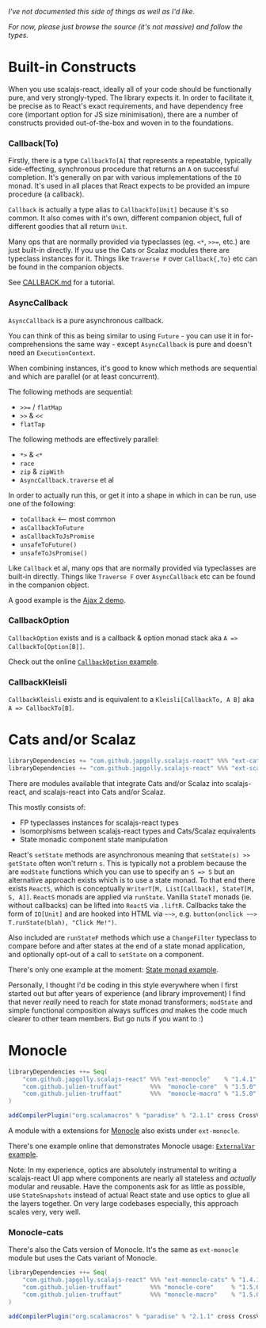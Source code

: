 *I've not documented this side of things as well as I'd like.*

*For now, please just browse the source (it's not massive) and follow the types.*

Built-in Constructs
========

When you use scalajs-react, ideally all of your code should be functionally pure,
and very strongly-typed. The library expects it. In order to facilitate it,
be precise as to React's exact requirements,
and have dependency free core (important option for JS size minimisation),
there are a number of constructs provided out-of-the-box and woven in to the foundations.

### Callback(To)

Firstly, there is a type `CallbackTo[A]` that represents a repeatable,
typically side-effecting, synchronous procedure that returns an `A` on successful completion.
It's generally on par with various implementations of the `IO` monad.
It's used in all places that React expects to be provided an impure procedure (a callback).

`Callback` is actually a type alias to `CallbackTo[Unit]` because it's so common.
It also comes with it's own, different companion object, full of different goodies that all return `Unit`.

Many ops that are normally provided via typeclasses (eg. `<*`, `>>=`, etc.) are just built-in directly.
If you use the Cats or Scalaz modules there are typeclass instances for it.
Things like `Traverse F` over `Callback{,To}` etc can be found in the companion objects.

See [CALLBACK.md](CALLBACK.md) for a tutorial.


### AsyncCallback

`AsyncCallback` is a pure asynchronous callback.

You can think of this as being similar to using `Future` - you can use it in for-comprehensions the same way -
except `AsyncCallback` is pure and doesn't need an `ExecutionContext`.

When combining instances, it's good to know which methods are sequential and which are parallel
(or at least concurrent).

The following methods are sequential:
- `>>=` / `flatMap`
- `>>` & `<<`
- `flatTap`

The following methods are effectively parallel:
- `*>` & `<*`
- `race`
- `zip` & `zipWith`
- `AsyncCallback.traverse` et al

In order to actually run this, or get it into a shape in which in can be run, use one of the following:
- `toCallback` <-- most common
- `asCallbackToFuture`
- `asCallbackToJsPromise`
- `unsafeToFuture()`
- `unsafeToJsPromise()`

Like `Callback` et al, many ops that are normally provided via typeclasses are built-in directly.
Things like `Traverse F` over `AsyncCallback` etc can be found in the companion object.

A good example is the [Ajax 2 demo](https://japgolly.github.io/scalajs-react/#examples/ajax-2).

### CallbackOption

`CallbackOption` exists and is a callback & option monad stack aka `A => CallbackTo[Option[B]]`.

Check out the online [`CallbackOption` example](https://japgolly.github.io/scalajs-react/#examples/callback-option).

### CallbackKleisli

`CallbackKleisli` exists and is equivalent to a `Kleisli[CallbackTo, A B]` aka `A => CallbackTo[B]`.


Cats and/or Scalaz
==================

```scala
libraryDependencies += "com.github.japgolly.scalajs-react" %%% "ext-cats"     % "1.4.1"
libraryDependencies += "com.github.japgolly.scalajs-react" %%% "ext-scalaz72" % "1.4.1"
```

There are modules available that integrate Cats and/or Scalaz into scalajs-react,
and scalajs-react into Cats and/or Scalaz.

This mostly consists of:
* FP typeclasses instances for scalajs-react types
* Isomorphisms between scalajs-react types and Cats/Scalaz equivalents
* State monadic component state manipulation

React's `setState` methods are asynchronous meaning that `setState(s) >> getState` often won't return `s`.
This is typically not a problem because the are `modState` functions which you can use to specify an
`S => S` but an alternative approach exists which is to use a state monad.
To that end there exists `ReactS`, which is conceptually `WriterT[M, List[Callback], StateT[M, S, A]]`. `ReactS` monads are applied via `runState`. Vanilla `StateT` monads (ie. without callbacks) can be lifted into `ReactS` via `.liftR`. Callbacks take the form of `IO[Unit]` and are hooked into HTML via `~~>`, e.g. `button(onclick ~~> T.runState(blah), "Click Me!")`.

Also included are `runStateF` methods which use a `ChangeFilter` typeclass to compare before and after states at the end of a state monad application, and optionally opt-out of a call to `setState` on a component.

There's only one example at the moment:
[State monad example](https://japgolly.github.io/scalajs-react/#examples/state-monad).

Personally, I thought I'd be coding in this style everywhere when I first started out but after years
of experience (and library improvement) I find that never *really* need to reach for state monad
transformers; `modState` and simple functional composition always suffices *and* makes the code
much clearer to other team members. But go nuts if you want to :)


Monocle
=======

```scala
libraryDependencies ++= Seq(
    "com.github.japgolly.scalajs-react" %%% "ext-monocle"    % "1.4.1",
    "com.github.julien-truffaut"        %%%  "monocle-core"  % "1.5.0",
    "com.github.julien-truffaut"        %%%  "monocle-macro" % "1.5.0"
)

addCompilerPlugin("org.scalamacros" % "paradise" % "2.1.1" cross CrossVersion.full)
```

A module with a extensions for [Monocle](https://github.com/julien-truffaut/Monocle) also exists under `ext-monocle`.

There's one example online that demonstrates Monocle usage:
[`ExternalVar` example](https://japgolly.github.io/scalajs-react/#examples/external-var).

Note: In my experience, optics are absolutely instrumental to writing a scalajs-react UI app
where components are nearly all stateless and *actually* modular and reusable.
Have the components ask for as little as possible, use `StateSnapshots` instead of actual React state
and use optics to glue all the layers together.
On very large codebases especially, this approach scales very, very well.


### Monocle-cats

There's also the Cats version of Monocle.
It's the same as `ext-monocle` module but uses the Cats variant of Monocle.

```scala
libraryDependencies ++= Seq(
    "com.github.japgolly.scalajs-react" %%% "ext-monocle-cats" % "1.4.1",
    "com.github.julien-truffaut"        %%% "monocle-core"     % "1.5.0-cats",
    "com.github.julien-truffaut"        %%% "monocle-macro"    % "1.5.0-cats"
)

addCompilerPlugin("org.scalamacros" % "paradise" % "2.1.1" cross CrossVersion.full)
```
